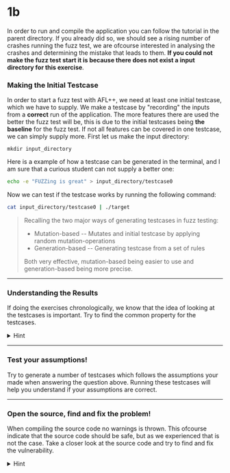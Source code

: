 # 1b
In order to run and compile the application you can follow the tutorial in the parent directory. If you already did so, we should see a rising number of crashes running the fuzz test, we are ofcourse interested in analysing the crashes and determining the mistake that leads to them. **If you could not make the fuzz test start it is because there does not exist a input directory for this exercise**.

### Making the Initial Testcase
In order to start a fuzz test with AFL++, we need at least one initial testcase, which we have to supply. We make a testcase by "recording" the inputs from a **correct** run of the application. The more features there are used the better the fuzz test will be, this is due to the initial testcases being **the baseline** for the fuzz test. If not all features can be covered in one testcase, we can simply supply more. First let us make the input directory:
```shell
mkdir input_directory
```
Here is a example of how a testcase can be generated in the terminal, and I am sure that a curious student can not supply a better one:
```bash
echo -e "FUZZing is great" > input_directory/testcase0
```
Now we can test if the testcase works by running the following command:
```bash
cat input_directory/testcase0 | ./target
```
> Recalling the two major ways of generating testcases in fuzz testing:
> - Mutation-based -- Mutates and initial testcase by applying random mutation-operations
> - Generation-based -- Generating testcase from a set of rules
>
> Both very effective, mutation-based being easier to use and generation-based being more precise.

----------------------------------------------------------------

### Understanding the Results
If doing the exercises chronologically, we know that the idea of looking at the testcases is important. Try to find the common property for the testcases.

<details>
  <summary>Hint</summary>
The application seems to suffer the same problem as exercise/1/a.
</details>

----------------------------------------------------------------

### Test your assumptions!
Try to generate a number of testcases which follows the assumptions your made when answering the question above. Running these testcases will help you understand if your assumptions are correct.

----------------------------------------------------------------

### Open the source, find and fix the problem!
When compiling the source code no warnings is thrown. This ofcourse indicate that the source code should be safe, but as we experienced that is not the case. Take a closer look at the source code and try to find and fix the vulnerability.

<details>
  <summary>Hint</summary>
The problem relies on the use of <code>scanf</code>, while <code>scanf</code> results in the insecure code here it can be used safely. If you are interested in learning the correct use of <code>scanf</code> use your favorite search engine.
</details>
